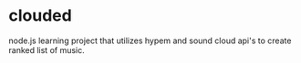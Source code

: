 clouded
=======

node.js learning project that utilizes hypem and sound cloud api's to create ranked list of music.
